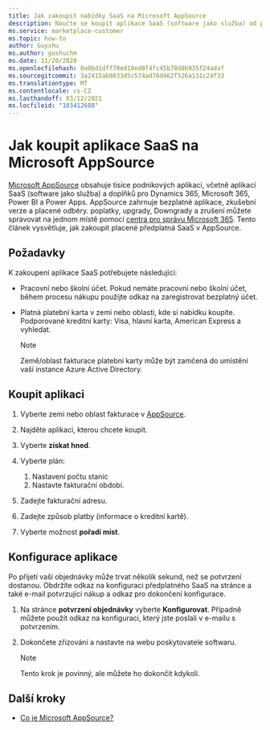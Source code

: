 ```yaml
---
title: Jak zakoupit nabídky SaaS na Microsoft AppSource
description: Naučte se koupit aplikace SaaS (software jako služba) od partnerů Microsoftu na Microsoft AppSource.
ms.service: marketplace-customer
ms.topic: how-to
author: Guyshu
ms.author: gushuchm
ms.date: 11/20/2020
ms.openlocfilehash: 0a0bd1dff70ed18ed8f4fc45b78d8b935f24adaf
ms.sourcegitcommit: 3a2415ab9833d5c574ad76d462f526a131c24f33
ms.translationtype: MT
ms.contentlocale: cs-CZ
ms.lasthandoff: 03/12/2021
ms.locfileid: "103412688"
---
```

# <a name="how-to-purchase-saas-apps-on-microsoft-appsource"></a>Jak koupit aplikace SaaS na Microsoft AppSource

[Microsoft AppSource](https://appsource.microsoft.com/) obsahuje tisíce podnikových aplikací, včetně aplikací SaaS (software jako služba) a doplňků pro Dynamics 365, Microsoft 365, Power BI a Power Apps. AppSource zahrnuje bezplatné aplikace, zkušební verze a placené odběry. poplatky, upgrady, Downgrady a zrušení můžete spravovat na jednom místě pomocí [centra pro správu Microsoft 365](/microsoft-365/admin/admin-overview/about-the-admin-center). Tento článek vysvětluje, jak zakoupit placené předplatná SaaS v AppSource.

## <a name="requirements"></a>Požadavky

K zakoupení aplikace SaaS potřebujete následující:

- Pracovní nebo školní účet. Pokud nemáte pracovní nebo školní účet, během procesu nákupu použijte odkaz na zaregistrovat bezplatný účet.

- Platná platební karta v zemi nebo oblasti, kde si nabídku koupíte. Podporované kreditní karty: Visa, hlavní karta, American Express a vyhledat.

    > [!Note]
    > Země/oblast fakturace platební karty může být zamčená do umístění vaší instance Azure Active Directory.

## <a name="purchase-the-application"></a>Koupit aplikaci

1. Vyberte zemi nebo oblast fakturace v [AppSource](https://appsource.microsoft.com/).
1. Najděte aplikaci, kterou chcete koupit.
1. Vyberte **získat hned**.
1. Vyberte plán:

    1. Nastavení počtu stanic
    1. Nastavte fakturační období.
    
1. Zadejte fakturační adresu.
1. Zadejte způsob platby (informace o kreditní kartě).    
1. Vyberte možnost **pořadí míst**.

## <a name="configure-the-application"></a>Konfigurace aplikace

Po přijetí vaší objednávky může trvat několik sekund, než se potvrzení dostanou. Obdržíte odkaz na konfiguraci předplatného SaaS na stránce a také e-mail potvrzující nákup a odkaz pro dokončení konfigurace.

1. Na stránce **potvrzení objednávky** vyberte **Konfigurovat**. Případně můžete použít odkaz na konfiguraci, který jste poslali v e-mailu s potvrzením.
1. Dokončete zřizování a nastavte na webu poskytovatele softwaru.

    > [!Note]
    > Tento krok je povinný, ale můžete ho dokončit kdykoli.

## <a name="next-steps"></a>Další kroky

- [Co je Microsoft AppSource?](appsource-overview.md)
